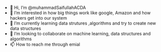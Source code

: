 - 👋 Hi, I’m @muhammadSaifullahACDA
- 👀 I’m interested in how big things work like google, Amazon and how hackers get into our system
- 🌱 I’m currently learning data strutures ,algorithms and try to create new data structures
- 💞️ I’m looking to collaborate on machine learning, data structures and algorithms
- 📫 How to reach me through emial

<!---
muhammadSaifullahACDA/muhammadSaifullahACDA is a ✨ special ✨ repository because its `README.md` (this file) appears on your GitHub profile.
You can click the Preview link to take a look at your changes.
--->
